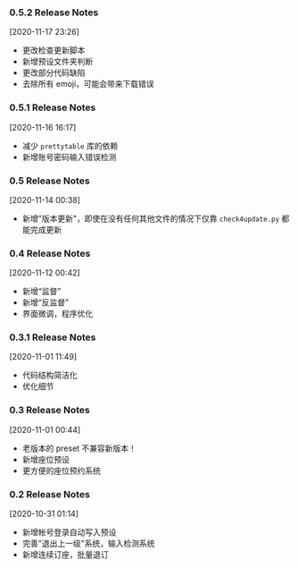 ### 0.5.2 Release Notes

[2020-11-17 23:26]

- 更改检查更新脚本
- 新增预设文件夹判断
- 更改部分代码缺陷
- 去除所有 emoji，可能会带来下载错误

### 0.5.1 Release Notes

[2020-11-16 16:17]

- 减少 `prettytable` 库的依赖
- 新增账号密码输入错误检测

### 0.5 Release Notes

[2020-11-14 00:38]

- 新增"版本更新"，即使在没有任何其他文件的情况下仅靠 `check4update.py` 都能完成更新


### 0.4 Release Notes

[2020-11-12 00:42]

- 新增“监督”
- 新增“反监督”
- 界面微调，程序优化


### 0.3.1 Release Notes

[2020-11-01 11:49]

- 代码结构简洁化
- 优化细节


### 0.3 Release Notes

[2020-11-01 00:44]

- 老版本的 preset 不兼容新版本！
- 新增座位预设
- 更方便的座位预约系统


### 0.2 Release Notes

[2020-10-31 01:14]

- 新增帐号登录自动写入预设
- 完善"退出上一级"系统，输入检测系统
- 新增连续订座，批量退订
